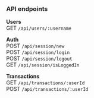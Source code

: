 ### API endpoints

**Users**
</br>
GET `/api/users/:username`

**Auth**
</br>
POST `/api/session/new`
</br>
POST `/api/session/login`
</br>
POST `/api/session/logout`
</br>
GET `/api/session/isLoggedIn`

**Transactions**
</br>
GET `/api/transactions/:userId`
</br>
POST `/api/transactions/:userId`
